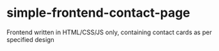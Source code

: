 # simple-frontend-contact-page
Frontend written in HTML/CSS/JS only, containing contact cards as per specified design
